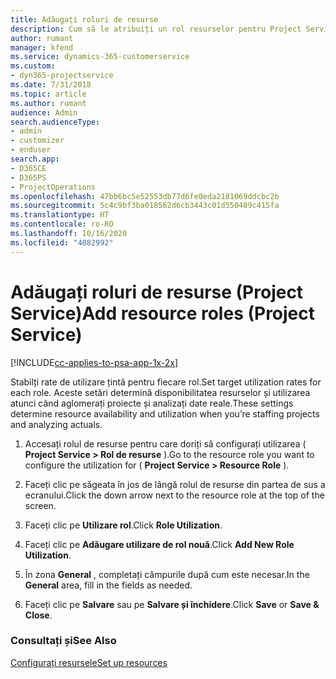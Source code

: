 ```yaml
---
title: Adăugați roluri de resurse
description: Cum să le atribuiți un rol resurselor pentru Project Service
author: rumant
manager: kfend
ms.service: dynamics-365-customerservice
ms.custom:
- dyn365-projectservice
ms.date: 7/31/2018
ms.topic: article
ms.author: rumant
audience: Admin
search.audienceType:
- admin
- customizer
- enduser
search.app:
- D365CE
- D365PS
- ProjectOperations
ms.openlocfilehash: 47bb6bc5e52553db77d6fe0eda2181069ddcbc2b
ms.sourcegitcommit: 5c4c9bf3ba018562d6cb3443c01d550489c415fa
ms.translationtype: HT
ms.contentlocale: ro-RO
ms.lasthandoff: 10/16/2020
ms.locfileid: "4082992"
---
```

# <a name="add-resource-roles-project-service"></a><span data-ttu-id="5d2c2-103">Adăugați roluri de resurse (Project Service)</span><span class="sxs-lookup"><span data-stu-id="5d2c2-103">Add resource roles (Project Service)</span></span>

[!INCLUDE[cc-applies-to-psa-app-1x-2x](../includes/cc-applies-to-psa-app-1x-2x.md)]

<span data-ttu-id="5d2c2-104">Stabilți rate de utilizare țintă pentru fiecare rol.</span><span class="sxs-lookup"><span data-stu-id="5d2c2-104">Set target utilization rates for each role.</span></span> <span data-ttu-id="5d2c2-105">Aceste setări determină disponibilitatea resurselor și utilizarea atunci când aglomerați proiecte și analizați date reale.</span><span class="sxs-lookup"><span data-stu-id="5d2c2-105">These settings determine resource availability and utilization when you’re staffing projects and analyzing actuals.</span></span>  
  
1.  <span data-ttu-id="5d2c2-106">Accesați rolul de resurse pentru care doriți să configurați utilizarea ( **Project Service > Rol de resurse** ).</span><span class="sxs-lookup"><span data-stu-id="5d2c2-106">Go to the resource role you want to configure the utilization for ( **Project Service > Resource Role** ).</span></span>  
  
2.  <span data-ttu-id="5d2c2-107">Faceți clic pe săgeata în jos de lângă rolul de resurse din partea de sus a ecranului.</span><span class="sxs-lookup"><span data-stu-id="5d2c2-107">Click the down arrow next to the resource role at the top of the screen.</span></span>  
  
3.  <span data-ttu-id="5d2c2-108">Faceți clic pe **Utilizare rol**.</span><span class="sxs-lookup"><span data-stu-id="5d2c2-108">Click **Role Utilization**.</span></span>  
  
4.  <span data-ttu-id="5d2c2-109">Faceți clic pe **Adăugare utilizare de rol nouă**.</span><span class="sxs-lookup"><span data-stu-id="5d2c2-109">Click **Add New Role Utilization**.</span></span>  
  
5.  <span data-ttu-id="5d2c2-110">În zona **General** , completați câmpurile după cum este necesar.</span><span class="sxs-lookup"><span data-stu-id="5d2c2-110">In the **General** area, fill in the fields as needed.</span></span>  
  
6.  <span data-ttu-id="5d2c2-111">Faceți clic pe **Salvare** sau pe **Salvare și închidere**.</span><span class="sxs-lookup"><span data-stu-id="5d2c2-111">Click **Save** or **Save & Close**.</span></span>  
  
### <a name="see-also"></a><span data-ttu-id="5d2c2-112">Consultați și</span><span class="sxs-lookup"><span data-stu-id="5d2c2-112">See Also</span></span>  
 [<span data-ttu-id="5d2c2-113">Configurați resursele</span><span class="sxs-lookup"><span data-stu-id="5d2c2-113">Set up resources</span></span>](../psa/set-up-resources.md)

